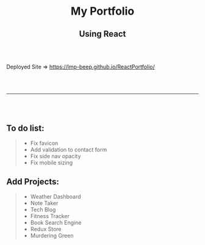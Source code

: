 
<h1 align="center">My Portfolio</h1>
<h2 align="center">Using React</h2>    

<br/><br/>

Deployed Site => https://lmp-beep.github.io/ReactPortfolio/

<br/><br/>


***
<br/><br/>

## To do list:  
>* Fix favicon
>* Add validation to contact form
>* Fix side nav opacity
>* Fix mobile sizing

## Add Projects:
>* Weather Dashboard
>* Note Taker
>* Tech Blog
>* Fitness Tracker
>* Book Search Engine
>* Redux Store
>* Murdering Green

